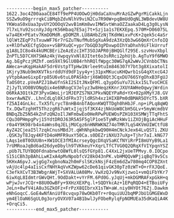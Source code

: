 <pre><code>
----------begin_max5_patcher----------
1622.3oc4Z00aaaCE84Tf9ePP4UOOwOjH0daCaXnuMrAzGZwPgrMiCakkLjn
SSZw9uO9grrrqkCiBMqbZdvNlhV9viN2Cu7R90W+pqBmUdOqNL3WBdevUW8U
YKWoaS0xUaa3pvUY2OOOqV2wvB1mKm8wvIMWSvtWnaOZZaakaD4Lg3g0LysN
7l7xLYu92scnXyJdgrK56Hbaq7E5aj7t+Szj1a1s7EKXEpq.570M+D06075L
w7a4EK+PEatv7KmDOMdR.gDOMZR.LU8AHbZzNjTKdHWixvPcK+2qek5c4aSr
lQlWtZEqP7sTxuwWF76r7rGZuTNufMubSgXuA9dzA3XzQb3wG6QmXrCnfoIQ
x+RlDfwXECfgSQox+vSBPXuQC+ypr7bGQD3gPDxwpOIhYaDhxh9iFlkUrruf
g1A8LIC8o4k4kUMCBEriZeAzEzcIHT3SOJAPR0jBHQGlf295E.szvHovXbpl
ZnPTL5D7CXH7SWAz4kjVwpqyVxNl8JItet6o3sRRci2phUjb.AgTuY9f6MWO
Ag.bEgPczjMZhf.omS9Xl9GlU0B4rhhRQlfWpgc30WG7qA2wWvJCVnbbCTNs
AWeca+uKqpHakAF5dr6VstpTTpHw1Nrlee9tuIm846307Y7bt3g8XixatolI
1Kjry3Nub9mXKVTksrddUYd9dF1yy4y+j31pxMKucuKHQwrb1sG4qXtxcG4J
yVtpbAaeGixpErp85U6v6tuL0PASkbrjX6WO8Qt3CqxDU766SYgOhxB3FgUJ
TaOS0tz.pVeAPZJ18wUfnSkI2SItJNxQFMl.q3ypOSuYu72Lkx15LTvoCHCE
ZjJyTLVO0BVONgQix4e6NRogCVJelyz3w8HeqzKKnrJXUYAWHeOqwyjWrdin
O6RkA3O1tkZF3PyxGWoLjr1MJEPZS7NXJPkvNQEYPaRd+YX+02pXMyYJ8.GV
bxwrAwNZV..LhnCdLql0XJdFRv37jldRSh4xz1HIXBPm0dBMAR5OYcT5.bXR
fZ5AI4GnLkc.TxX5fLrycT8nHB4nbTAQonKWQTTDgh0hHbJF.np+iPLq8qWQ
Tx.DQwTzghHT5ThzzgR67uWtxIjqjSf3KX4zjNkUoW8CbH5GLv+5myWcmdbV
BNDqZbZ5N54kZnFzQN2oIlJWFmbwEo0HeRPwPUEWOsPZH103XSMWjTTqFhtS
CQu30PHmpgPvj15YdtDROJ63R5A5F5glP1oe5TyWRzkWv1iZXOjBgiAcHHuF
r0a4Y9K98rb4x4aWns0qJELjMUCgz6nHNRWKNZ74oTMR7LqS4KVmUIWCtfU8
AyZ42CjeaI5l7zqkCnusMBdJt.qWhNhpkbwQ90H4mCNckJex64LvQSTi.ZKU
.QSK3yT8Jqy4KFtD4oHMFR9uxY50Ca.s0DEZriNXU37uXp+Tjhr7aI.kNG77
LAqs1e8T0OUU8n+XW1OCE3fMIAcrseyQgcDXqVSaKCfNYiRrPI8mUYyB9La1
7rUMRoaJqBd6ad26dyeDbylh9TVKkeuY+XqrLTfCTVG0Q2QRqXfVIYpqnYSZ
.pUb7LTUYBQ0FdnabnwtO8WfL0lsQSfGYp81.C4XxL2jxUeTPMvy.0.IOCpo
S15iCBh3pBAhLLwKIxA4pMvNpobfcV28kO43nPK.vbHMQQvWPjiqBqT9v5Cs
5KHxA6pvJ.wjgGg7xgbnoNa2h0mFslSKzkNsjF4zEm6dZw780mq4COP8ZXnt
vAjUc4lp4aIisCxfNHYAqVvKZWpw62cDe61qivGK30pTz0zWT+O+rFXJQoE.
C3efkXCvT3B3WbgrAWjT+SXVALUA08Mv.VwXzQJv9NvXjzwo1+vmQiFbYKr7
6iwXqL8IdmtrGWvQHt.9OdDakt+vYrFM.6Pd0G.yJqUj+mkDGMRAFxpGkH+q
wPjwJvrJCQr+88U0OwBFy+9XHzXEXPq.l+SQDYkcAz+1EPqRQD4+ETBoiUFy
JeLn+8wfV4iA8u3GZkOFz+FrPzX8QIbrxX1sTW+aW.niy0HYOt76Zj.Dawkm
eNhGoqcC.GoE4wNfAniUf8cvqvp78wOKb0Tr+r0quiUU2bqMPJbU1GMGEWxD
ym4ElOaN6SgUL0g3oryOVXV07a4B1bwlJyFObeRylqFpNOMUEa35dKaQiA4K
+OrqCi5.
-----------end_max5_patcher-----------
</code></pre>
